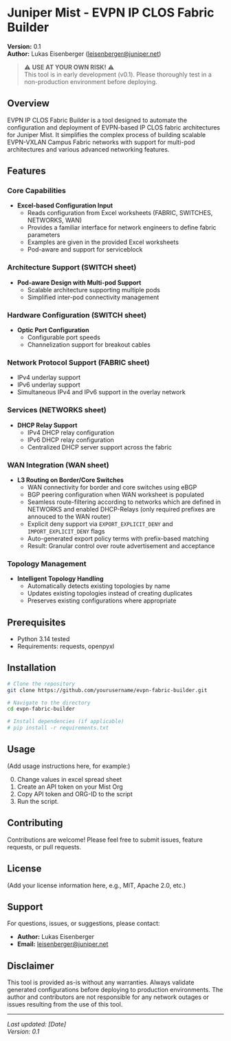 # Juniper Mist - EVPN IP CLOS Fabric Builder

**Version:** 0.1  
**Author:** Lukas Eisenberger (leisenberger@juniper.net)

> ⚠️ **USE AT YOUR OWN RISK!** ⚠️  
> This tool is in early development (v0.1). Please thoroughly test in a non-production environment before deploying.

## Overview

EVPN IP CLOS Fabric Builder is a tool designed to automate the configuration and deployment of EVPN-based IP CLOS fabric architectures for Juniper Mist. It simplifies the complex process of building scalable EVPN-VXLAN Campus Fabric networks with support for multi-pod architectures and various advanced networking features.

## Features

### Core Capabilities
- **Excel-based Configuration Input**
  - Reads configuration from Excel worksheets (FABRIC, SWITCHES, NETWORKS, WAN)
  - Provides a familiar interface for network engineers to define fabric parameters
  - Examples are given in the provided Excel worksheets
  - Pod-aware and support for serviceblock

### Architecture Support (SWITCH sheet)
- **Pod-aware Design with Multi-pod Support**
  - Scalable architecture supporting multiple pods
  - Simplified inter-pod connectivity management

### Hardware Configuration (SWITCH sheet)
- **Optic Port Configuration**
  - Configurable port speeds
  - Channelization support for breakout cables

### Network Protocol Support (FABRIC sheet)
  - IPv4 underlay support
  - IPv6 underlay support
  - Simultaneous IPv4 and IPv6 support in the overlay network

### Services (NETWORKS sheet)
- **DHCP Relay Support**
  - IPv4 DHCP relay configuration
  - IPv6 DHCP relay configuration
  - Centralized DHCP server support across the fabric

### WAN Integration (WAN sheet)
- **L3 Routing on Border/Core Switches**
  - WAN connectivity for border and core switches using eBGP
  - BGP peering configuration when WAN worksheet is populated
  - Seamless route-filtering according to networks which are defined in NETWORKS and enabled DHCP-Relays (only required prefixes are annouced to the WAN router)
  - Explicit deny support via `EXPORT_EXPLICIT_DENY` and `IMPORT_EXPLICIT_DENY` flags
  - Auto-generated export policy terms with prefix-based matching
  - Result: Granular control over route advertisement and acceptance

### Topology Management
- **Intelligent Topology Handling**
  - Automatically detects existing topologies by name
  - Updates existing topologies instead of creating duplicates
  - Preserves existing configurations where appropriate

## Prerequisites
- Python 3.14 tested
- Requirements: requests, openpyxl

## Installation

```bash
# Clone the repository
git clone https://github.com/yourusername/evpn-fabric-builder.git

# Navigate to the directory
cd evpn-fabric-builder

# Install dependencies (if applicable)
# pip install -r requirements.txt
```

## Usage

(Add usage instructions here, for example:)

0. Change values in excel spread sheet
1. Create an API token on your Mist Org
2. Copy API token and ORG-ID to the script
3. Run the script.

## Contributing

Contributions are welcome! Please feel free to submit issues, feature requests, or pull requests.

## License

(Add your license information here, e.g., MIT, Apache 2.0, etc.)

## Support

For questions, issues, or suggestions, please contact:
- **Author:** Lukas Eisenberger
- **Email:** leisenberger@juniper.net

## Disclaimer

This tool is provided as-is without any warranties. Always validate generated configurations before deploying to production environments. The author and contributors are not responsible for any network outages or issues resulting from the use of this tool.

---

*Last updated: [Date]*  
*Version: 0.1*
